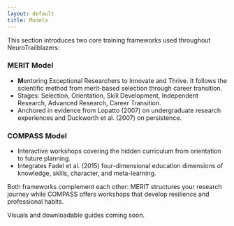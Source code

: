 ```yaml
---
layout: default
title: Models
---
```


This section introduces two core training frameworks used throughout NeuroTrailblazers:

### MERIT Model

- **M**entoring Exceptional Researchers to Innovate and Thrive. It follows the scientific method from merit-based selection through career transition.
- Stages: Selection, Orientation, Skill Development, Independent Research, Advanced Research, Career Transition.
- Anchored in evidence from Lopatto (2007) on undergraduate research experiences and Duckworth et al. (2007) on persistence.

### COMPASS Model

- Interactive workshops covering the hidden curriculum from orientation to future planning.
- Integrates Fadel et al. (2015) four-dimensional education dimensions of knowledge, skills, character, and meta-learning.

Both frameworks complement each other: MERIT structures your research journey while COMPASS offers workshops that develop resilience and professional habits.

Visuals and downloadable guides coming soon.
